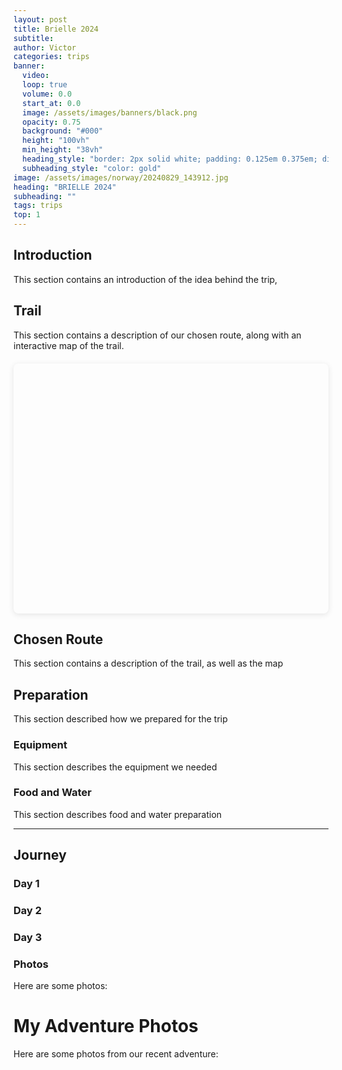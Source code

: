 ```yaml
---
layout: post
title: Brielle 2024
subtitle:
author: Victor
categories: trips
banner:
  video: 
  loop: true
  volume: 0.0
  start_at: 0.0
  image: /assets/images/banners/black.png
  opacity: 0.75
  background: "#000"
  height: "100vh"
  min_height: "38vh"
  heading_style: "border: 2px solid white; padding: 0.125em 0.375em; display: inline-block; letter-spacing: 0.12em;"
  subheading_style: "color: gold"
image: /assets/images/norway/20240829_143912.jpg
heading: "BRIELLE 2024"
subheading: ""
tags: trips 
top: 1
---
```


## Introduction

This section contains an introduction of the idea behind the trip,

<!-- {% include gallery-grid.html folder="assets/images/norway/norway_gallery" captions="At camp|Clear day on the water|At the end of Lysefjord|View from Preikestolen" %} -->

## Trail

This section contains a description of our chosen route, along with an interactive map of the trail.


<!-- Map Container -->
<div id="pole-map" style="height: 400px; width: 100%; margin: 20px 0; border-radius: 8px; box-shadow: 0 2px 10px rgba(0,0,0,0.1);"></div>

<!-- Leaflet CSS and JS -->
<link rel="stylesheet" href="https://unpkg.com/leaflet@1.9.4/dist/leaflet.css" integrity="sha256-p4NxAoJBhIIN+hmNHrzRCf9tD/miZyoHS5obTRR9BMY=" crossorigin=""/>
<script src="https://unpkg.com/leaflet@1.9.4/dist/leaflet.js" integrity="sha256-20nQCchB9co0qIjJZRGuk2/Z9VM+kNiyxNV1lvTlZBo=" crossorigin=""></script>

<!-- Leaflet GPX Plugin -->
<script src="https://cdn.jsdelivr.net/npm/leaflet-gpx@1.7.0/gpx.min.js"></script>

<!-- Your GPX Map Script -->
<script src="/assets/js/gpx-map.js"></script>

<!-- Initialize This Map -->
<script>
initGPXMap('pole-map', '/assets/maps/Mountainbikeroute Holten Blauw Lang.gpx');
</script>


## Chosen Route

This section contains a description of the trail, as well as the map

## Preparation

This section described how we prepared for the trip

### Equipment

This section describes the equipment we needed

### Food and Water

This section describes food and water preparation

----------

## Journey

### Day 1
### Day 2
### Day 3


### Photos

Here are some photos:


# My Adventure Photos

Here are some photos from our recent adventure:
